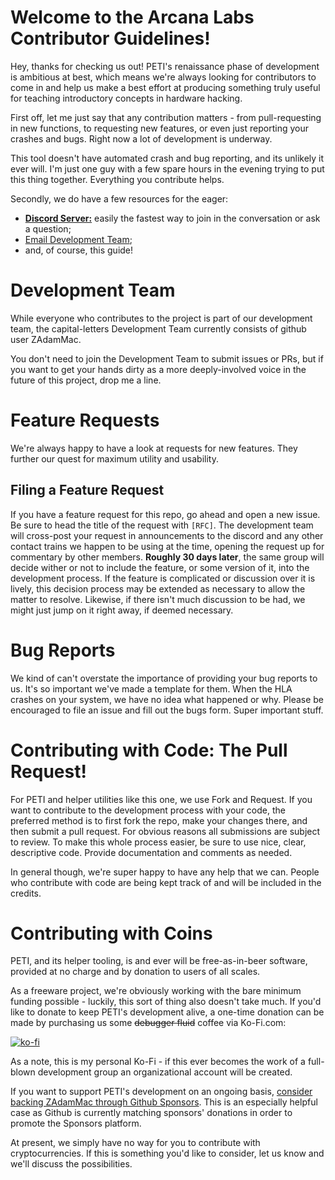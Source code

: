 # Welcome to the Arcana Labs Contributor Guidelines!
Hey, thanks for checking us out! PETI's renaissance phase of development is ambitious at best, which means we're always looking for contributors to come in and help us make a best effort at producing something truly useful for teaching introductory concepts in hardware hacking.

First off, let me just say that any contribution matters - from pull-requesting in new functions, to requesting new features, or even just reporting your crashes and bugs. Right now a lot of development is underway. 
 
This tool doesn't have automated crash and bug reporting, and its unlikely it ever will. I'm just one guy with a few spare hours in the evening trying to put this thing together. Everything you contribute helps.

Secondly, we do have a few resources for the eager:
- [**Discord Server:**](https://discord.gg/34KJfkg) easily the fastest way to join in the conversation or ask a question;
- [Email Development Team](mailto:petidev@arcanalabs.ca);
- and, of course, this guide!

# Development Team
While everyone who contributes to the project is part of our development team, the capital-letters Development Team currently consists of github user ZAdamMac.

You don't need to join the Development Team to submit issues or PRs, but if you want to get your hands dirty as a more deeply-involved voice in the future of this project, drop me a line.

# Feature Requests
We're always happy to have a look at requests for new features. They further our quest for maximum utility and usability.

## Filing a Feature Request
If you have a feature request for this repo, go ahead and open a new issue. Be sure to head the title of the request with `[RFC]`. The development team will cross-post your request in announcements to the discord and any other contact trains we happen to be using at the time, opening the request up for commentary by other members. **Roughly 30 days later**, the same group will decide wither or not to include the feature, or some version of it, into the development process. If the feature is complicated or discussion over it is lively, this decision process may be extended as necessary to allow the matter to resolve. Likewise, if there isn't much discussion to be had, we might just jump on it right away, if deemed necessary.

# Bug Reports
We kind of can't overstate the importance of providing your bug reports to us. It's so important we've made a template for them. When the HLA crashes on your system, we have no idea what happened or why. Please be encouraged to file an issue and fill out the bugs form. Super important stuff.

# Contributing with Code: The Pull Request!
For PETI and helper utilities like this one, we use Fork and Request. If you want to contribute to the development process with your code, the preferred method is to first fork the repo, make your changes there, and then submit a pull request. For obvious reasons all submissions are subject to review. To make this whole process easier, be sure to use nice, clear, descriptive code. Provide documentation and comments as needed.

In general though, we're super happy to have any help that we can. People who contribute with code are being kept track of and will be included in the credits.

# Contributing with Coins
PETI, and its helper tooling, is and ever will be free-as-in-beer software, provided at no charge and by donation to users of all scales.

As a freeware project, we're obviously working with the bare minimum funding possible - luckily, this sort of thing also doesn't take much. If you'd like to donate to keep PETI's development alive, a one-time donation can be made by purchasing us some ~~debugger fluid~~ coffee via Ko-Fi.com:

[![ko-fi](https://www.ko-fi.com/img/githubbutton_sm.svg)](https://ko-fi.com/A8614WZ3)

As a note, this is my personal Ko-Fi - if this ever becomes the work of a full-blown development group an organizational account will be created.

If you want to support PETI's development on an ongoing basis, [consider backing ZAdamMac through Github Sponsors](https://github.com/users/ZAdamMac/sponsorship). This is an especially helpful case as Github is currently matching sponsors' donations in order to promote the Sponsors platform.

At present, we simply have no way for you to contribute with cryptocurrencies. If this is something you'd like to consider, let us know and we'll discuss the possibilities.
